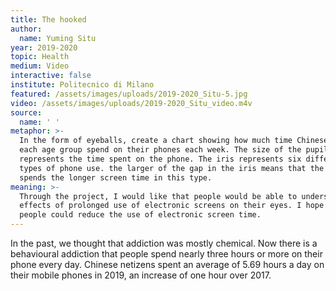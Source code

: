 ```yaml
---
title: The hooked
author:
  name: Yuming Situ
year: 2019-2020
topic: Health
medium: Video
interactive: false
institute: Politecnico di Milano
featured: /assets/images/uploads/2019-2020_Situ-5.jpg
video: /assets/images/uploads/2019-2020_Situ_video.m4v
source:
  name: ' '
metaphor: >-
  In the form of eyeballs, create a chart showing how much time Chinese users of
  each age group spend on their phones each week. The size of the pupil
  represents the time spent on the phone. The iris represents six different
  types of phone use. the larger of the gap in the iris means that the user
  spends the longer screen time in this type.
meaning: >-
  Through the project, I would like that people would be able to understand the
  effects of prolonged use of electronic screens on their eyes. I hope that, so
  people could reduce the use of electronic screen time.
---
```

In the past, we thought that addiction was mostly chemical. Now there is a behavioural addiction that people spend nearly three hours or more on their phone every day. Chinese netizens spent an average of 5.69 hours a day on their mobile phones in 2019, an increase of one hour over 2017.